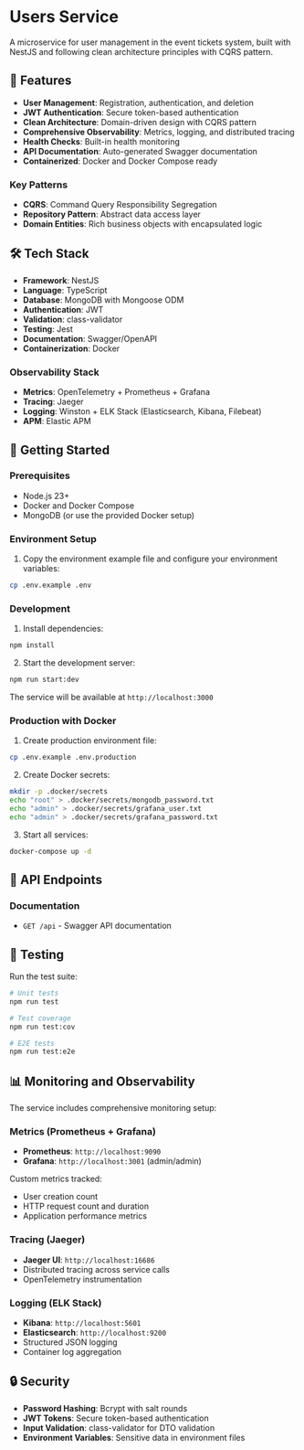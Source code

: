 # Users Service

A microservice for user management in the event tickets system, built with NestJS and following clean architecture principles with CQRS pattern.

## 🚀 Features

- **User Management**: Registration, authentication, and deletion
- **JWT Authentication**: Secure token-based authentication
- **Clean Architecture**: Domain-driven design with CQRS pattern
- **Comprehensive Observability**: Metrics, logging, and distributed tracing
- **Health Checks**: Built-in health monitoring
- **API Documentation**: Auto-generated Swagger documentation
- **Containerized**: Docker and Docker Compose ready

### Key Patterns

- **CQRS**: Command Query Responsibility Segregation
- **Repository Pattern**: Abstract data access layer
- **Domain Entities**: Rich business objects with encapsulated logic

## 🛠️ Tech Stack

- **Framework**: NestJS
- **Language**: TypeScript
- **Database**: MongoDB with Mongoose ODM
- **Authentication**: JWT
- **Validation**: class-validator
- **Testing**: Jest
- **Documentation**: Swagger/OpenAPI
- **Containerization**: Docker

### Observability Stack

- **Metrics**: OpenTelemetry + Prometheus + Grafana
- **Tracing**: Jaeger
- **Logging**: Winston + ELK Stack (Elasticsearch, Kibana, Filebeat)
- **APM**: Elastic APM

## 🚦 Getting Started

### Prerequisites

- Node.js 23+
- Docker and Docker Compose
- MongoDB (or use the provided Docker setup)

### Environment Setup

1. Copy the environment example file and configure your environment variables:
```bash
cp .env.example .env
```

### Development

1. Install dependencies:
```bash
npm install
```

2. Start the development server:
```bash
npm run start:dev
```

The service will be available at `http://localhost:3000`

### Production with Docker

1. Create production environment file:
```bash
cp .env.example .env.production
```

2. Create Docker secrets:
```bash
mkdir -p .docker/secrets
echo "root" > .docker/secrets/mongodb_password.txt
echo "admin" > .docker/secrets/grafana_user.txt
echo "admin" > .docker/secrets/grafana_password.txt
```

3. Start all services:
```bash
docker-compose up -d
```

## 📡 API Endpoints

### Documentation

- `GET /api` - Swagger API documentation

## 🧪 Testing

Run the test suite:

```bash
# Unit tests
npm run test

# Test coverage
npm run test:cov

# E2E tests
npm run test:e2e
```

## 📊 Monitoring and Observability

The service includes comprehensive monitoring setup:

### Metrics (Prometheus + Grafana)
- **Prometheus**: `http://localhost:9090`
- **Grafana**: `http://localhost:3001` (admin/admin)

Custom metrics tracked:
- User creation count
- HTTP request count and duration
- Application performance metrics

### Tracing (Jaeger)
- **Jaeger UI**: `http://localhost:16686`
- Distributed tracing across service calls
- OpenTelemetry instrumentation

### Logging (ELK Stack)
- **Kibana**: `http://localhost:5601`
- **Elasticsearch**: `http://localhost:9200`
- Structured JSON logging
- Container log aggregation

## 🔒 Security

- **Password Hashing**: Bcrypt with salt rounds
- **JWT Tokens**: Secure token-based authentication
- **Input Validation**: class-validator for DTO validation
- **Environment Variables**: Sensitive data in environment files
